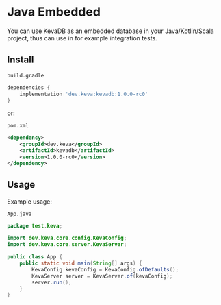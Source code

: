 # Java Embedded

You can use KevaDB as an embedded database in your Java/Kotlin/Scala project, thus can use in for example integration tests.

## Install

`build.gradle`

```groovy
dependencies {
    implementation 'dev.keva:kevadb:1.0.0-rc0'
}
```

or:

`pom.xml`

```xml
<dependency>
    <groupId>dev.keva</groupId>
    <artifactId>kevadb</artifactId>
    <version>1.0.0-rc0</version>
</dependency>
```

## Usage

Example usage:

`App.java`

```java
package test.keva;

import dev.keva.core.config.KevaConfig;
import dev.keva.core.server.KevaServer;

public class App {
    public static void main(String[] args) {
        KevaConfig kevaConfig = KevaConfig.ofDefaults();
        KevaServer server = KevaServer.of(kevaConfig);
        server.run();
    }
}
```
